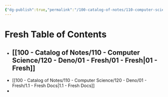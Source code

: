 ```yaml
---
{"dg-publish":true,"permalink":"/100-catalog-of-notes/110-computer-science/120-deno/01-fresh/01-fresh/"}
---
```


# Fresh Table of Contents
- ## [[100 - Catalog of Notes/110 - Computer Science/120 - Deno/01 - Fresh/01 - Fresh\|01 - Fresh]]
- [[100 - Catalog of Notes/110 - Computer Science/120 - Deno/01 - Fresh/1.1 - Fresh Docs\|1.1 - Fresh Docs]]
- 